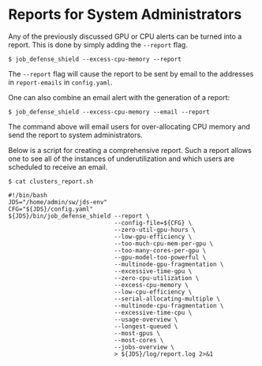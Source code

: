 # Reports for System Administrators

Any of the previously discussed GPU or CPU alerts can be turned into a report. This is done by simply adding the `--report` flag.

```
$ job_defense_shield --excess-cpu-memory --report
```

The `--report` flag will cause the report to be sent by email to the addresses in `report-emails` in `config.yaml`.

One can also combine an email alert with the generation of a report:

```
$ job_defense_shield --excess-cpu-memory --email --report
```

The command above will email users for over-allocating CPU memory and send the report to system administrators.

Below is a script for creating a comprehensive report. Such a report allows one to see all of the instances of underutilization and which users are scheduled to receive an email.

```
$ cat clusters_report.sh

#!/bin/bash
JDS="/home/admin/sw/jds-env"
CFG="${JDS}/config.yaml"
${JDS}/bin/job_defense_shield --report \
                              --config-file=${CFG} \
                              --zero-util-gpu-hours \
                              --low-gpu-efficiency \
                              --too-much-cpu-mem-per-gpu \
                              --too-many-cores-per-gpu \
                              --gpu-model-too-powerful \
                              --multinode-gpu-fragmentation \
                              --excessive-time-gpu \
                              --zero-cpu-utilization \
                              --excess-cpu-memory \
                              --low-cpu-efficiency \
                              --serial-allocating-multiple \
                              --multinode-cpu-fragmentation \
                              --excessive-time-cpu \
                              --usage-overview \
                              --longest-queued \
                              --most-gpus \
                              --most-cores \
                              --jobs-overview \
                              > ${JDS}/log/report.log 2>&1
```
